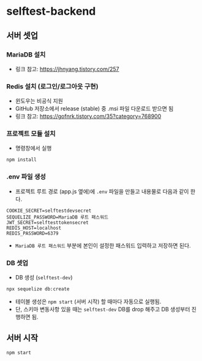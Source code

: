 # selftest-backend

## 서버 셋업

### MariaDB 설치

- 링크 참고: https://jhnyang.tistory.com/257

### Redis 설치 (로그인/로그아웃 구현)

- 윈도우는 비공식 지원
- GitHub 저장소에서 release (stable) 중 .msi 파일 다운로드 받으면 됨
- 링크 참고: https://gofnrk.tistory.com/35?category=768900

### 프로젝트 모듈 설치

- 명령창에서 실행

```sh
npm install
```

### .env 파일 생성

- 프로젝트 루트 경로 (app.js 옆에)에 `.env` 파일을 만들고 내용물로 다음과 같이 한다.

```
COOKIE_SECRET=selftestdevsecret
SEQUELIZE_PASSWORD=MariaDB 루트 패스워드
JWT_SECRET=selftesttokensecret
REDIS_HOST=localhost
REDIS_PASSWORD=6379
```

- `MariaDB 루트 패스워드` 부분에 본인이 설정한 패스워드 입력하고 저장하면 된다.

### DB 셋업

- DB 생성 (`selftest-dev`)

```sh
npx sequelize db:create
```

- 테이블 생성은 `npm start` (서버 시작) 할 때마다 자동으로 실행됨.
- 단, 스키마 변동사항 있을 때는 `selftest-dev` DB를 drop 해주고 DB 생성부터 진행하면 됨.

## 서버 시작

```sh
npm start
```
